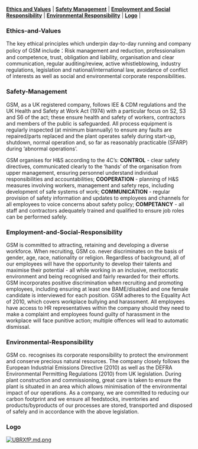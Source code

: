 **[Ethics and Values](#ethics-and-ealues)** |
**[Safety Management](#safety-management)** |
**[Employment and Social Responsibility](#employment-and-social-responsibility)** |
**[Environmental Responsibility](#environmental-responsibility)** |
**[Logo](#logo)** |

### Ethics-and-Values
The key ethical principles which underpin day-to-day running and company policy of GSM include：Risk management and reduction, professionalism and competence, trust, obligation and liability, organisation and clear communication, regular auditing/review, active whistleblowing, industry regulations, legislation and national/international law, avoidance of conflict of interests as well as social and environmental corporate responsibilities.

### Safety-Management
GSM, as a UK registered company, follows IEE & CDM regulations and the UK Health and Safety at Work Act (1974) with a particular focus on S2, S3 and S6 of the act; these ensure health and safety of workers, contractors and members of the public is safeguarded. All process equipment is regularly inspected (at minimum biannually) to ensure any faults are repaired/parts replaced and the plant operates safely during start-up, shutdown, normal operation and, so far as reasonably practicable (SFARP) during ‘abnormal operations’.

GSM organises for H&S according to the 4C’s: **CONTROL** - clear safety directives, communicated clearly to the ‘hands’ of the organisation from upper management, ensuring personnel understand individual responsibilities and accountabilities; **COOPERATION** - planning of H&S measures involving workers, management and safety reps, including development of safe systems of work; **COMMUNICATION** - regular provision of safety information and updates to employees and channels for all employees to voice concerns about safety policy; **COMPETANCY** - all staff and contractors adequately trained and qualified to ensure job roles can be performed safely.

### Employment-and-Social-Responsibility
GSM is committed to attracting, retaining and developing a diverse workforce. When recruiting, GSM co. never discriminates on the basis of gender, age, race, nationality or religion. Regardless of background, all of our employees will have the opportunity to develop their talents and maximise their potential - all while working in an inclusive, meritocratic environment and being recognised and fairly rewarded for their efforts. GSM incorporates positive discrimination when recruiting and promoting employees, including ensuring at least one BAME/disabled and one female candidate is interviewed for each position. GSM adheres to the Equality Act of 2010, which covers workplace bullying and harassment. All employees have access to HR representatives within the company should they need to make a complaint and employees found guilty of harassment in the
workplace will face punitive action; multiple offences will lead to automatic dismissal.

### Environmental-Responsibility
GSM co. recognises its corporate responsibility to protect the environment and conserve precious natural resources. The company closely follows the European Industrial Emissions Directive (2010) as well as the DEFRA Environmental Permitting Regulations (2010) from UK legislation. During plant construction and commissioning, great care is taken to ensure the plant is situated in an area which allows minimisation of the environmental impact of our operations. As a company, we are committed to reducing our carbon footprint and we ensure all feedstocks, inventories and products/byproducts of our processes are stored, transported and disposed of safely and in accordance with the above legislation.

### Logo

[![UBRXfP.md.png](https://s1.ax1x.com/2020/07/16/UBRXfP.md.png)](https://imgchr.com/i/UBRXfP)
